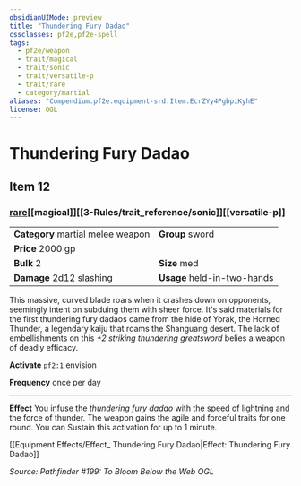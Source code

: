 ```yaml
---
obsidianUIMode: preview
title: "Thundering Fury Dadao"
cssclasses: pf2e,pf2e-spell
tags:
  - pf2e/weapon
  - trait/magical
  - trait/sonic
  - trait/versatile-p
  - trait/rare
  - category/martial
aliases: "Compendium.pf2e.equipment-srd.Item.EcrZYy4PgbpiKyhE"
license: OGL
---
```

# Thundering Fury Dadao
## Item 12
### [rare](rare "Rare Rarity Trait")[[magical]][[3-Rules/trait_reference/sonic]][[versatile-p]]

|  |  |
| -- | -- |
| **Category** martial melee weapon | **Group** sword |
| **Price** 2000 gp |  |
| **Bulk** 2 | **Size** med |
| **Damage** 2d12 slashing  | **Usage** held-in-two-hands |



This massive, curved blade roars when it crashes down on opponents, seemingly intent on subduing them with sheer force. It's said materials for the first thundering fury dadaos came from the hide of Yorak, the Horned Thunder, a legendary kaiju that roams the Shanguang desert. The lack of embellishments on this _+2 striking thundering greatsword_ belies a weapon of deadly efficacy.

**Activate** `pf2:1` envision

**Frequency** once per day

* * *

**Effect** You infuse the _thundering fury dadao_ with the speed of lightning and the force of thunder. The weapon gains the agile and forceful traits for one round. You can Sustain this activation for up to 1 minute.

[[Equipment Effects/Effect_ Thundering Fury Dadao|Effect: Thundering Fury Dadao]]

*Source: Pathfinder #199: To Bloom Below the Web*
*OGL*